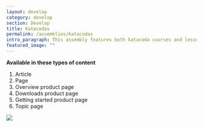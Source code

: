 ```yaml
---
layout: develop
category: develop
section: Develop
title: Katacodas
permalink: /assemblies/katacodas
intro_paragraph: This assembly features both katacoda courses and lessons in a card format. Each is referenced through the katacoda node. A title can be added above the collection. 
featured_image: ""
---
```

**Available in these types of content**

1. Article
2. Page
3. Overview product page
4. Downloads product page
5. Getting started product page
6. Topic page

![](/design-manual/assets/uploads/katacodas-example.png)